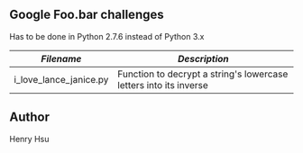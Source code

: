 ## Google Foo.bar challenges

Has to be done in Python 2.7.6 instead of Python 3.x

|             *Filename*             |                *Description*                                            |
|------------------------------------|-------------------------------------------------------------------------|
| i_love_lance_janice.py             | Function to decrypt a string's lowercase letters into its inverse       |


## Author
Henry Hsu